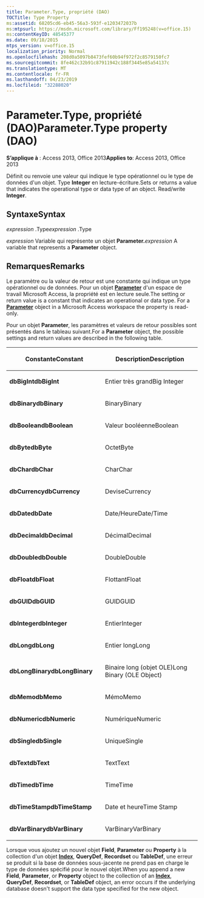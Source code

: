 ```yaml
---
title: Parameter.Type, propriété (DAO)
TOCTitle: Type Property
ms:assetid: 68205cd6-eb45-56a3-593f-e1203472037b
ms:mtpsurl: https://msdn.microsoft.com/library/Ff195248(v=office.15)
ms:contentKeyID: 48545377
ms.date: 09/18/2015
mtps_version: v=office.15
localization_priority: Normal
ms.openlocfilehash: 208d0a5097b8473fef60b94f972f2c8579150fc7
ms.sourcegitcommit: 8fe462c32b91c87911942c188f3445e85a54137c
ms.translationtype: MT
ms.contentlocale: fr-FR
ms.lasthandoff: 04/23/2019
ms.locfileid: "32288020"
---
```

# <a name="parametertype-property-dao"></a><span data-ttu-id="2913b-102">Parameter.Type, propriété (DAO)</span><span class="sxs-lookup"><span data-stu-id="2913b-102">Parameter.Type property (DAO)</span></span>


<span data-ttu-id="2913b-103">**S’applique à** : Access 2013, Office 2013</span><span class="sxs-lookup"><span data-stu-id="2913b-103">**Applies to**: Access 2013, Office 2013</span></span>

<span data-ttu-id="2913b-p101">Définit ou renvoie une valeur qui indique le type opérationnel ou le type de données d'un objet. Type **Integer** en lecture-écriture.</span><span class="sxs-lookup"><span data-stu-id="2913b-p101">Sets or returns a value that indicates the operational type or data type of an object. Read/write **Integer**.</span></span>

## <a name="syntax"></a><span data-ttu-id="2913b-106">Syntaxe</span><span class="sxs-lookup"><span data-stu-id="2913b-106">Syntax</span></span>

<span data-ttu-id="2913b-107">*expression* .Type</span><span class="sxs-lookup"><span data-stu-id="2913b-107">*expression* .Type</span></span>

<span data-ttu-id="2913b-108">*expression* Variable qui représente un objet **Parameter.**</span><span class="sxs-lookup"><span data-stu-id="2913b-108">*expression* A variable that represents a **Parameter** object.</span></span>

## <a name="remarks"></a><span data-ttu-id="2913b-109">Remarques</span><span class="sxs-lookup"><span data-stu-id="2913b-109">Remarks</span></span>

<span data-ttu-id="2913b-p102">Le paramètre ou la valeur de retour est une constante qui indique un type opérationnel ou de données. Pour un objet **[Parameter](parameter-object-dao.md)** d'un espace de travail Microsoft Access, la propriété est en lecture seule.</span><span class="sxs-lookup"><span data-stu-id="2913b-p102">The setting or return value is a constant that indicates an operational or data type. For a **[Parameter](parameter-object-dao.md)** object in a Microsoft Access workspace the property is read-only.</span></span>

<span data-ttu-id="2913b-112">Pour un objet **Parameter**, les paramètres et valeurs de retour possibles sont présentés dans le tableau suivant.</span><span class="sxs-lookup"><span data-stu-id="2913b-112">For a **Parameter** object, the possible settings and return values are described in the following table.</span></span>

<table>
<colgroup>
<col style="width: 50%" />
<col style="width: 50%" />
</colgroup>
<thead>
<tr class="header">
<th><p><span data-ttu-id="2913b-113">Constante</span><span class="sxs-lookup"><span data-stu-id="2913b-113">Constant</span></span></p></th>
<th><p><span data-ttu-id="2913b-114">Description</span><span class="sxs-lookup"><span data-stu-id="2913b-114">Description</span></span></p></th>
</tr>
</thead>
<tbody>
<tr class="odd">
<td><p><span data-ttu-id="2913b-115"><strong>dbBigInt</strong></span><span class="sxs-lookup"><span data-stu-id="2913b-115"><strong>dbBigInt</strong></span></span></p></td>
<td><p><span data-ttu-id="2913b-116">Entier très grand</span><span class="sxs-lookup"><span data-stu-id="2913b-116">Big Integer</span></span></p></td>
</tr>
<tr class="even">
<td><p><span data-ttu-id="2913b-117"><strong>dbBinary</strong></span><span class="sxs-lookup"><span data-stu-id="2913b-117"><strong>dbBinary</strong></span></span></p></td>
<td><p><span data-ttu-id="2913b-118">Binary</span><span class="sxs-lookup"><span data-stu-id="2913b-118">Binary</span></span></p></td>
</tr>
<tr class="odd">
<td><p><span data-ttu-id="2913b-119"><strong>dbBoolean</strong></span><span class="sxs-lookup"><span data-stu-id="2913b-119"><strong>dbBoolean</strong></span></span></p></td>
<td><p><span data-ttu-id="2913b-120">Valeur booléenne</span><span class="sxs-lookup"><span data-stu-id="2913b-120">Boolean</span></span></p></td>
</tr>
<tr class="even">
<td><p><span data-ttu-id="2913b-121"><strong>dbByte</strong></span><span class="sxs-lookup"><span data-stu-id="2913b-121"><strong>dbByte</strong></span></span></p></td>
<td><p><span data-ttu-id="2913b-122">Octet</span><span class="sxs-lookup"><span data-stu-id="2913b-122">Byte</span></span></p></td>
</tr>
<tr class="odd">
<td><p><span data-ttu-id="2913b-123"><strong>dbChar</strong></span><span class="sxs-lookup"><span data-stu-id="2913b-123"><strong>dbChar</strong></span></span></p></td>
<td><p><span data-ttu-id="2913b-124">Char</span><span class="sxs-lookup"><span data-stu-id="2913b-124">Char</span></span></p></td>
</tr>
<tr class="even">
<td><p><span data-ttu-id="2913b-125"><strong>dbCurrency</strong></span><span class="sxs-lookup"><span data-stu-id="2913b-125"><strong>dbCurrency</strong></span></span></p></td>
<td><p><span data-ttu-id="2913b-126">Devise</span><span class="sxs-lookup"><span data-stu-id="2913b-126">Currency</span></span></p></td>
</tr>
<tr class="odd">
<td><p><span data-ttu-id="2913b-127"><strong>dbDate</strong></span><span class="sxs-lookup"><span data-stu-id="2913b-127"><strong>dbDate</strong></span></span></p></td>
<td><p><span data-ttu-id="2913b-128">Date/Heure</span><span class="sxs-lookup"><span data-stu-id="2913b-128">Date/Time</span></span></p></td>
</tr>
<tr class="even">
<td><p><span data-ttu-id="2913b-129"><strong>dbDecimal</strong></span><span class="sxs-lookup"><span data-stu-id="2913b-129"><strong>dbDecimal</strong></span></span></p></td>
<td><p><span data-ttu-id="2913b-130">Décimal</span><span class="sxs-lookup"><span data-stu-id="2913b-130">Decimal</span></span></p></td>
</tr>
<tr class="odd">
<td><p><span data-ttu-id="2913b-131"><strong>dbDouble</strong></span><span class="sxs-lookup"><span data-stu-id="2913b-131"><strong>dbDouble</strong></span></span></p></td>
<td><p><span data-ttu-id="2913b-132">Double</span><span class="sxs-lookup"><span data-stu-id="2913b-132">Double</span></span></p></td>
</tr>
<tr class="even">
<td><p><span data-ttu-id="2913b-133"><strong>dbFloat</strong></span><span class="sxs-lookup"><span data-stu-id="2913b-133"><strong>dbFloat</strong></span></span></p></td>
<td><p><span data-ttu-id="2913b-134">Flottant</span><span class="sxs-lookup"><span data-stu-id="2913b-134">Float</span></span></p></td>
</tr>
<tr class="odd">
<td><p><span data-ttu-id="2913b-135"><strong>dbGUID</strong></span><span class="sxs-lookup"><span data-stu-id="2913b-135"><strong>dbGUID</strong></span></span></p></td>
<td><p><span data-ttu-id="2913b-136">GUID</span><span class="sxs-lookup"><span data-stu-id="2913b-136">GUID</span></span></p></td>
</tr>
<tr class="even">
<td><p><span data-ttu-id="2913b-137"><strong>dbInteger</strong></span><span class="sxs-lookup"><span data-stu-id="2913b-137"><strong>dbInteger</strong></span></span></p></td>
<td><p><span data-ttu-id="2913b-138">Entier</span><span class="sxs-lookup"><span data-stu-id="2913b-138">Integer</span></span></p></td>
</tr>
<tr class="odd">
<td><p><span data-ttu-id="2913b-139"><strong>dbLong</strong></span><span class="sxs-lookup"><span data-stu-id="2913b-139"><strong>dbLong</strong></span></span></p></td>
<td><p><span data-ttu-id="2913b-140">Entier long</span><span class="sxs-lookup"><span data-stu-id="2913b-140">Long</span></span></p></td>
</tr>
<tr class="even">
<td><p><span data-ttu-id="2913b-141"><strong>dbLongBinary</strong></span><span class="sxs-lookup"><span data-stu-id="2913b-141"><strong>dbLongBinary</strong></span></span></p></td>
<td><p><span data-ttu-id="2913b-142">Binaire long (objet OLE)</span><span class="sxs-lookup"><span data-stu-id="2913b-142">Long Binary (OLE Object)</span></span></p></td>
</tr>
<tr class="odd">
<td><p><span data-ttu-id="2913b-143"><strong>dbMemo</strong></span><span class="sxs-lookup"><span data-stu-id="2913b-143"><strong>dbMemo</strong></span></span></p></td>
<td><p><span data-ttu-id="2913b-144">Mémo</span><span class="sxs-lookup"><span data-stu-id="2913b-144">Memo</span></span></p></td>
</tr>
<tr class="even">
<td><p><span data-ttu-id="2913b-145"><strong>dbNumeric</strong></span><span class="sxs-lookup"><span data-stu-id="2913b-145"><strong>dbNumeric</strong></span></span></p></td>
<td><p><span data-ttu-id="2913b-146">Numérique</span><span class="sxs-lookup"><span data-stu-id="2913b-146">Numeric</span></span></p></td>
</tr>
<tr class="odd">
<td><p><span data-ttu-id="2913b-147"><strong>dbSingle</strong></span><span class="sxs-lookup"><span data-stu-id="2913b-147"><strong>dbSingle</strong></span></span></p></td>
<td><p><span data-ttu-id="2913b-148">Unique</span><span class="sxs-lookup"><span data-stu-id="2913b-148">Single</span></span></p></td>
</tr>
<tr class="even">
<td><p><span data-ttu-id="2913b-149"><strong>dbText</strong></span><span class="sxs-lookup"><span data-stu-id="2913b-149"><strong>dbText</strong></span></span></p></td>
<td><p><span data-ttu-id="2913b-150">Text</span><span class="sxs-lookup"><span data-stu-id="2913b-150">Text</span></span></p></td>
</tr>
<tr class="odd">
<td><p><span data-ttu-id="2913b-151"><strong>dbTime</strong></span><span class="sxs-lookup"><span data-stu-id="2913b-151"><strong>dbTime</strong></span></span></p></td>
<td><p><span data-ttu-id="2913b-152">Time</span><span class="sxs-lookup"><span data-stu-id="2913b-152">Time</span></span></p></td>
</tr>
<tr class="even">
<td><p><span data-ttu-id="2913b-153"><strong>dbTimeStamp</strong></span><span class="sxs-lookup"><span data-stu-id="2913b-153"><strong>dbTimeStamp</strong></span></span></p></td>
<td><p><span data-ttu-id="2913b-154">Date et heure</span><span class="sxs-lookup"><span data-stu-id="2913b-154">Time Stamp</span></span></p></td>
</tr>
<tr class="odd">
<td><p><span data-ttu-id="2913b-155"><strong>dbVarBinary</strong></span><span class="sxs-lookup"><span data-stu-id="2913b-155"><strong>dbVarBinary</strong></span></span></p></td>
<td><p><span data-ttu-id="2913b-156">VarBinary</span><span class="sxs-lookup"><span data-stu-id="2913b-156">VarBinary</span></span></p></td>
</tr>
</tbody>
</table>


<span data-ttu-id="2913b-157">Lorsque vous ajoutez un nouvel objet **Field**, **Parameter** ou **Property** à la collection d'un objet **[Index](index-object-dao.md)**, **QueryDef**, **Recordset** ou **TableDef**, une erreur se produit si la base de données sous-jacente ne prend pas en charge le type de données spécifié pour le nouvel objet.</span><span class="sxs-lookup"><span data-stu-id="2913b-157">When you append a new **Field**, **Parameter**, or **Property** object to the collection of an **[Index](index-object-dao.md)**, **QueryDef**, **Recordset**, or **TableDef** object, an error occurs if the underlying database doesn't support the data type specified for the new object.</span></span>

